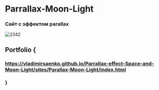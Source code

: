 # Parrallax-Moon-Light
 
### Сайт с эффектом parallax

![2342](https://user-images.githubusercontent.com/56477695/116458558-7606f080-a86d-11eb-8f27-7e697936fe0c.jpg)

## Portfolio {

### https://vladimirsaenko.github.io/Parrallax-effect-Space-and-Moon-Light/sites/Parallax-Moon-Light/index.html

### }
